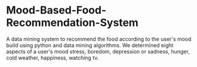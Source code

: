 # Mood-Based-Food-Recommendation-System
A data mining system to recommend the food according to the user's mood build using python and data mining algorithms. We determined eight aspects of a user's mood stress, boredom, depression or sadness, hunger, cold weather, happiness, watching tv. 
